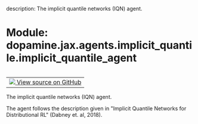 description: The implicit quantile networks (IQN) agent.

<div itemscope itemtype="http://developers.google.com/ReferenceObject">
<meta itemprop="name" content="dopamine.jax.agents.implicit_quantile.implicit_quantile_agent" />
<meta itemprop="path" content="Stable" />
</div>

# Module: dopamine.jax.agents.implicit_quantile.implicit_quantile_agent

<!-- Insert buttons and diff -->

<table class="tfo-notebook-buttons tfo-api nocontent" align="left">
<td>
  <a target="_blank" href="https://github.com/google/dopamine/tree/master/dopamine/jax/agents/implicit_quantile/implicit_quantile_agent.py">
    <img src="https://www.tensorflow.org/images/GitHub-Mark-32px.png" />
    View source on GitHub
  </a>
</td>
</table>

The implicit quantile networks (IQN) agent.

The agent follows the description given in "Implicit Quantile Networks for
Distributional RL" (Dabney et. al, 2018).
